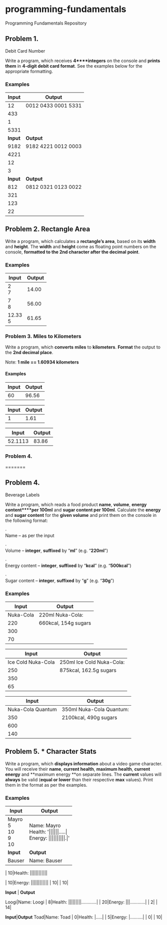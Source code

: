 ﻿# programming-fundamentals
Programming Fundamentals Repository

## Problem 1.               
Debit Card Number

Write a program, which receives **4****integers**
on the console and **prints them** in **4-digit debit card format**. See the
examples below for the appropriate formatting.

### Examples

 

**Input**|**Output**
---------|----------
12|0012 0433 0001 5331
433|
1|
5331|
**Input**|**Output**
9182|9182 4221 0012 0003
4221|
12|
3 |
**Input**|**Output**
812|0812 0321 0123 0022
321|
123|
22|

 



## Problem 2. Rectangle Area

Write a program, which calculates a **rectangle’s area**, based on its **width** and **height**. The **width** and **height** come as floating point numbers
on the console, **formatted to the 2nd character after the decimal point**.

### Examples

**Input** |**Output** 
|---------|-----------
2 <br>7| 14.00
7 <br>8| 56.00
12.33 <br>5|61.65

### Problem 3. Miles to Kilometers

Write a program, which **converts** **miles** to **kilometers**. **Format** the output to the **2nd
decimal place**.

Note: **1
mile == 1.60934 kilometers**

#### Examples


Input | Output
----- | ------
60    | 96.56

Input | Output 
----- | ------
1     | 1.61

  Input | Output
  ----- | ------
52.1113 | 83.86

### Problem 4.             
=======

## Problem 4.             
Beverage Labels

Write a program, which reads a food product
**name**, **volume**, **energy content****per 100ml** and **sugar content per 100ml**. Calculate the **energy** and **sugar content**
for the **given volume** and print them
on the console in the following format:

·       
Name – as per the input

·       
Volume – **integer**, **suffixed** by “**ml**” (e.g. “**220ml**”)

·       
Energy content – **integer**, **suffixed** by “**kcal**” (e.g.
“**500kcal**”)

·       
Sugar content – **integer**, **suffixed** by “**g**” (e.g. “**30g**”) 

### Examples

 

**Input**|**Output**
---------|---------
Nuka-Cola|220ml Nuka-Cola:
220|660kcal, 154g sugars
300|
70|
 




**Input**|**Output**
---------|----------
Ice Cold Nuka-Cola|250ml Ice Cold Nuka-Cola:
250|875kcal, 162.5g sugars
350|
65|



**Input**         |**Output**
------------------|----------
Nuka-Cola Quantum |350ml Nuka-Cola Quantum:
350 |2100kcal, 490g sugars
600 |
140 |
 

## Problem 5. * Character Stats

Write a program, which **displays information** about a video game character. You will receive
their **name**, **current health**, **maximum
health**, **current energy** and **maximum energy **on separate lines. The **current** values will **always** be valid (**equal or lower** than their respective **max** values). Print them in the format as per the examples.

### Examples

**Input** | **Output**
----------|-----------
Mayro <br>5 <br>10 <br>9 <br>10| Name: Mayro <br> Health: '\|\|\|\|\|\|.....\| <br>Energy: \|\|\|\|\|\|\|\|\|\|.\|'
**Input** | **Output**
Bauser|Name: Bauser
|
10|Health: \|\|\|\|\|\|\|\|\|\|\|\|

|
10|Energy: \|\|\|\|\|\|\|\|\|\|\|\|
|
10|
|
10|

 
**Input** | **Output**

Loogi|Name: Loogi
|
8|Health: \|\|\|\|\|\|\|\|\|............\|
|
20|Energy: \|\|\|............\|
|
2|
|
14|

**Input**|**Output**
Toad|Name: Toad
|
0|Health: \|.....\|
|
5|Energy: \|..........\|
|
0|
|
10|





